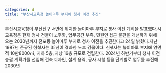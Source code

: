 ```yaml
---
categories: d
title: "부산시교육청 놀이마루 부지에 청사 이전 추진"
---
```

부산시교육청이 부산진구 서면에 위치한 놀이마루 부지로 청사 이전 계획을 발표했다.시교육청은 현재 청사 건물이 노후화, 업무공간 부족, 민원인 접근 불편을 개선하기 위해 오는 2030년까지 전포동 놀이마루 부지로 청사 이전을 추진한다고 24일 밝혔다.지난 1987년 준공된 현청사는 35년이 경과한 노후 건물이다. 신청사는 놀이마루 부지에 연면적 10만8000㎡, 지하 5층, 지상 16층 규모로 건립한다. 2024년 하반기부터 청사 이전 총괄 계획가를 선임해 건축 디자인, 설계 용역, 공사 시행 등을 단계별로 업무를 추진해 2030년